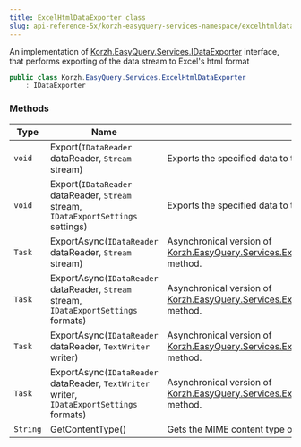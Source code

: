 ```yaml
---
title: ExcelHtmlDataExporter class
slug: api-reference-5x/korzh-easyquery-services-namespace/excelhtmldataexporter-class
---
```


An implementation of [Korzh.EasyQuery.Services.IDataExporter](//easyquery/docs/api-reference-5x/korzh-easyquery-services-namespace/idataexporter-interface) interface, that performs exporting of the data stream to Excel's html format
```csharp
public class Korzh.EasyQuery.Services.ExcelHtmlDataExporter
    : IDataExporter

```

### Methods

| Type | Name | Description | 
| --- | --- | --- | 
| `void` | Export(`IDataReader` dataReader, `Stream` stream) | Exports the specified data to the stream. | 
| `void` | Export(`IDataReader` dataReader, `Stream` stream, `IDataExportSettings` settings) | Exports the specified data to the stream. | 
| `Task` | ExportAsync(`IDataReader` dataReader, `Stream` stream) | Asynchronical version of [Korzh.EasyQuery.Services.ExcelHtmlDataExporter.Export(System.Data.IDataReader,System.IO.Stream)](//easyquery/docs/api-reference-5x/korzh-easyquery-services-namespace/excelhtmldataexporter-class) method. | 
| `Task` | ExportAsync(`IDataReader` dataReader, `Stream` stream, `IDataExportSettings` formats) | Asynchronical version of [Korzh.EasyQuery.Services.ExcelHtmlDataExporter.Export(System.Data.IDataReader,System.IO.Stream)](//easyquery/docs/api-reference-5x/korzh-easyquery-services-namespace/excelhtmldataexporter-class) method. | 
| `Task` | ExportAsync(`IDataReader` dataReader, `TextWriter` writer) | Asynchronical version of [Korzh.EasyQuery.Services.ExcelHtmlDataExporter.Export(System.Data.IDataReader,System.IO.Stream)](//easyquery/docs/api-reference-5x/korzh-easyquery-services-namespace/excelhtmldataexporter-class) method. | 
| `Task` | ExportAsync(`IDataReader` dataReader, `TextWriter` writer, `IDataExportSettings` formats) | Asynchronical version of [Korzh.EasyQuery.Services.ExcelHtmlDataExporter.Export(System.Data.IDataReader,System.IO.Stream)](//easyquery/docs/api-reference-5x/korzh-easyquery-services-namespace/excelhtmldataexporter-class) method. | 
| `String` | GetContentType() | Gets the MIME content type of the exporting format. |